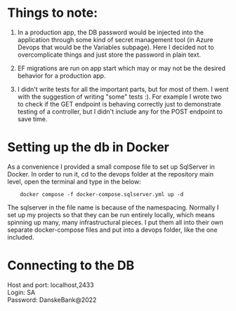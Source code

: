 # Things to note:

1. In a production app, the DB password would be injected into the application through some kind of 
secret management tool (in Azure Devops that would be the Variables subpage). Here I decided not 
to overcomplicate things and just store the password in plain text.

2. EF migrations are run on app start which may or may not be the desired behavior for a production app.

3. I didn't write tests for all the important parts, but for most of them. I went with the suggestion of
   writing "some" tests :). For example I wrote two to check if the GET endpoint is behaving correctly just to 
   demonstrate testing of a controller, but I didn't include any for the POST endpoint to save time.

# Setting up the db in Docker

As a convenience I provided a small compose file to set up SqlServer in Docker. In order to run it, 
cd to the devops folder at the repository main level, open the terminal and type in the below:

```
	docker compose -f docker-compose.sqlserver.yml up -d
```

The sqlserver in the file name is because of the namespacing. Normally I set up my projects
so that they can be run entirely locally, which means spinning up many, many infrastructural pieces.
I put them all into their own separate docker-compose files and put into a devops folder, like the one
included.

# Connecting to the DB

Host and port: localhost,2433<br />
Login: SA<br />
Password: DanskeBank@2022<br />

